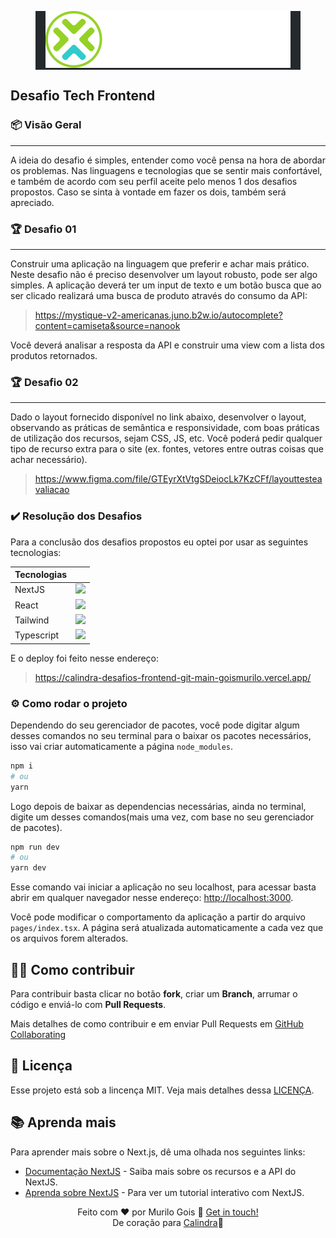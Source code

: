 <figure align="center" style="background-color: #25292d"> 
    <img src="src/assets/images/logo-calindra.svg" />
</figure>


## Desafio Tech Frontend

### 📦 Visão Geral
---

A ideia do desafio é simples, entender como você pensa na hora de abordar os problemas.
Nas linguagens e tecnologias que se sentir mais confortável, e também de acordo com seu perfil
aceite pelo menos 1 dos desafios propostos. Caso se sinta à vontade em fazer os dois, também
será apreciado.

### 🏆 Desafio 01
---

Construir uma aplicação na linguagem que preferir e achar mais prático. Neste desafio não
é preciso desenvolver um layout robusto, pode ser algo simples. A aplicação deverá ter um input de
texto e um botão busca que ao ser clicado realizará uma busca de produto através do consumo da
API: 

>https://mystique-v2-americanas.juno.b2w.io/autocomplete?content=camiseta&source=nanook

Você deverá analisar a resposta da API e construir uma view com a lista dos produtos retornados.

### 🏆 Desafio 02
---

Dado o layout fornecido disponível no link abaixo, desenvolver o layout, observando as
práticas de semântica e responsividade, com boas práticas de utilização dos recursos, sejam CSS,
JS, etc. Você poderá pedir qualquer tipo de recurso extra para o site (ex. fontes, vetores entre
outras coisas que achar necessário).

> https://www.figma.com/file/GTEyrXtVtgSDeiocLk7KzCFf/layouttesteavaliacao


### :heavy_check_mark: Resolução dos Desafios

Para a conclusão dos desafios propostos eu optei por usar as seguintes tecnologias:

Tecnologias||
----------|----
NextJS|<img src="https://cdn.jsdelivr.net/gh/devicons/devicon/icons/nextjs/nextjs-line.svg" />|
React|<img src="https://cdn.jsdelivr.net/gh/devicons/devicon/icons/react/react-original.svg" />|
Tailwind|<img src="https://cdn.jsdelivr.net/gh/devicons/devicon/icons/tailwindcss/tailwindcss-plain.svg" />
Typescript|<img width="26" src="https://cdn.jsdelivr.net/gh/devicons/devicon/icons/typescript/typescript-original.svg" />|

E o deploy foi feito nesse endereço:

>https://calindra-desafios-frontend-git-main-goismurilo.vercel.app/

### ⚙ Como rodar o projeto

Dependendo do seu gerenciador de pacotes, você pode digitar algum desses comandos no seu terminal para o baixar os pacotes necessários, isso vai criar automaticamente a página `node_modules`.

```bash
npm i
# ou
yarn
```

Logo depois de baixar as dependencias necessárias, ainda no terminal, digite um desses comandos(mais uma vez, com base no seu gerenciador de pacotes).

```bash
npm run dev
# ou
yarn dev
```

Esse comando vai iniciar a aplicação no seu localhost, para acessar basta abrir em qualquer navegador nesse endereço: 
 [http://localhost:3000](http://localhost:3000). 

Você pode modificar o comportamento da aplicação a partir do arquivo `pages/index.tsx`. A página será atualizada automaticamente a cada vez que os arquivos forem alterados.



## 🤝🏾 Como contribuir

Para contribuir basta clicar no botão **fork**, criar um **Branch**, arrumar o código e enviá-lo com **Pull Requests**.

Mais detalhes de como contribuir e em enviar Pull Requests em [GitHub Collaborating]("https://docs.github.com/en/pull-requests/collaborating-with-pull-requests")  

## 📃 Licença

Esse projeto está sob a lincença MIT. Veja mais detalhes dessa [LICENÇA](https://github.com/goismurilo/calindra-desafios-frontend/blob/main/LICENSE).

## 📚 Aprenda mais

Para aprender mais sobre o Next.js, dê uma olhada nos seguintes links:

- [Documentação NextJS](https://nextjs.org/docs) - Saiba mais sobre os recursos e a API do NextJS.
- [Aprenda sobre NextJS](https://nextjs.org/learn) - Para ver um tutorial interativo com NextJS.

<div align=center>

Feito com ♥ por Murilo Gois :wave: [Get in touch!](https://www.linkedin.com/in/goismurilo/)\
De coração para [Calindra](https://calindra.tech/)💚

[Site para pegar icones -> https://devicon.dev/]: #

<!-- Adveniat (veniat) regnum tuum, fiat voluntas tua, sicut in caelo et in terra
Amen -->